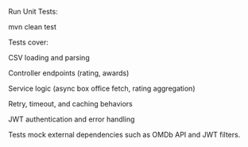 Run Unit Tests:

mvn clean test

Tests cover:

CSV loading and parsing

Controller endpoints (rating, awards)

Service logic (async box office fetch, rating aggregation)

Retry, timeout, and caching behaviors

JWT authentication and error handling

Tests mock external dependencies such as OMDb API and JWT filters.

